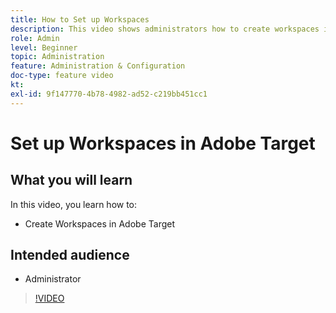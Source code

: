 ```yaml
---
title: How to Set up Workspaces
description: This video shows administrators how to create workspaces in Adobe Target.
role: Admin
level: Beginner
topic: Administration
feature: Administration & Configuration
doc-type: feature video
kt:
exl-id: 9f147770-4b78-4982-ad52-c219bb451cc1
---
```

# Set up Workspaces in Adobe Target

## What you will learn

In this video, you learn how to:

* Create Workspaces in Adobe Target

## Intended audience

* Administrator

>[!VIDEO](https://video.tv.adobe.com/v/19463/?quality=12)
